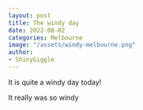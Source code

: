 ```yaml
---
layout: post
title: The windy day
date: 2022-08-02
categories: Melbourne
image: "/assets/windy-melbourne.png"
author:
- ShinyGiggle
---
```

It is quite a windy day today!

It really was so windy
